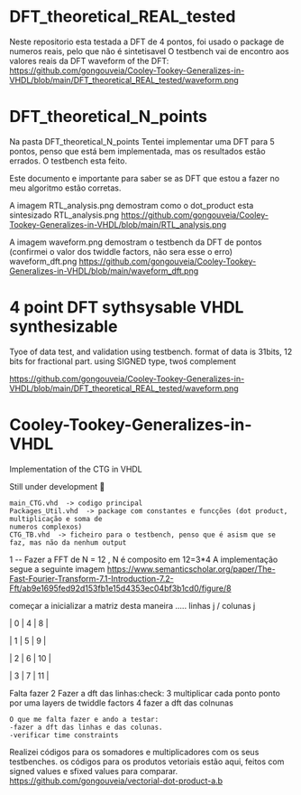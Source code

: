 # DFT_theoretical_REAL_tested


Neste repositorio esta testada a DFT de 4 pontos, foi usado o package de numeros reais, pelo que não é sintetisavel
O testbench vai de encontro aos valores reais da DFT
waveform of the DFT: https://github.com/gongouveia/Cooley-Tookey-Generalizes-in-VHDL/blob/main/DFT_theoretical_REAL_tested/waveform.png
# DFT_theoretical_N_points 

Na pasta DFT_theoretical_N_points 
Tentei implementar uma DFT para 5 pontos, penso que está bem implementada, mas os resultados estão errados.
O testbench esta feito. 

Este documento e importante para saber se as DFT que estou a fazer no meu algoritmo estão corretas.


A imagem RTL_analysis.png demostram como o dot_product esta sintesizado
    RTL_analysis.png https://github.com/gongouveia/Cooley-Tookey-Generalizes-in-VHDL/blob/main/RTL_analysis.png
    
A imagem waveform.png demostram o testbench da DFT de pontos  (confirmei o valor dos twiddle factors, não sera esse o erro)
    waveform_dft.png https://github.com/gongouveia/Cooley-Tookey-Generalizes-in-VHDL/blob/main/waveform_dft.png

# 4 point DFT sythsysable VHDL synthesizable

Tyoe of data test, and validation using testbench.
format of data is 31bits, 12 bits for fractional part. using SIGNED type, twoś complement

https://github.com/gongouveia/Cooley-Tookey-Generalizes-in-VHDL/blob/main/DFT_theoretical_REAL_tested/waveform.png

# Cooley-Tookey-Generalizes-in-VHDL
Implementation of the CTG in VHDL

Still under development :construction:

    main_CTG.vhd  -> codigo principal
    Packages_Util.vhd  -> package com constantes e funcções (dot product, multiplicação e soma de 
    numeros complexos)
    CTG_TB.vhd  -> ficheiro para o testbench, penso que é asism que se faz, mas não da nenhum output




1
--  Fazer a FFT de N = 12 , N é composito em 12=3*4
A implementação segue a seguinte imagem
https://www.semanticscholar.org/paper/The-Fast-Fourier-Transform-7.1-Introduction-7.2-Fft/ab9e1695fed92d153fb1e15d4353ec04bf3b1cd0/figure/8

começar a inicializar a matriz desta maneira ..... linhas j / colunas j

 | 0 | 4 | 8  |  

 | 1 | 5 | 9  |

 | 2 | 6 | 10 |

 | 3 | 7 | 11 |   
 
Falta fazer
2    Fazer a dft das linhas:check:
3    multiplicar cada ponto ponto por uma layers de twiddle factors
4    fazer a dft das colnunas
    
    
    
    
    O que me falta fazer e ando a testar:
    -fazer a dft das linhas e das colunas.
    -verificar time constraints
    
 Realizei códigos para os somadores e multiplicadores com os seus testbenches. os códigos para os produtos vetoriais estão aqui, feitos com signed values  e sfixed values para comparar. https://github.com/gongouveia/vectorial-dot-product-a.b
